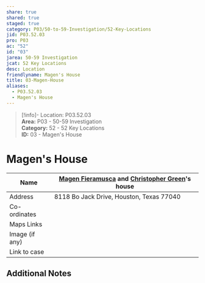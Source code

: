 ```yaml
---  
share: true  
shared: true  
staged: true  
category: P03/50-to-59-Investigation/52-Key-Locations  
jid: P03.52.03  
pro: P03  
ac: "52"  
id: "03"  
jarea: 50-59 Investigation  
jcat: 52 Key Locations  
desc: Location  
friendlyname: Magen's House  
title: 03-Magen-House  
aliases:  
  - P03.52.03  
  - Magen's House  
---  
```

  
>[!info]- Location: P03.52.03  
>**Area:** P03 - 50-59 Investigation  
>**Category:** 52 - 52 Key Locations  
>**ID:** 03 - Magen's House  
  
# Magen's House  
| Name           | [Magen Fieramusca](../../70-to-79-People/72-Suspects-and-People-of-Interest/01-Magen-Rose-Fieramusca.md) and [Christopher Green](../../70-to-79-People/73-Family-and-Friends/06-Christopher-Green.md)'s house     |  
| -------------- | --- |  
| Address        | 8118 Bo Jack Drive, Houston, Texas 77040    |  
| Co-ordinates   |     |  
| Maps Links     |     |  
| Image (if any) |     |  
| Link to case               |     |  
  
## Additional Notes 